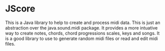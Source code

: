 # JScore

This is a Java library to help to create and process midi data. 
This is just an abstraction over the java.sound.midi package. 
It provides a more intuative way to create notes, chords, chord progressions scales, keys and songs.
It is a good library to use to generate random midi files or read and edit midi files.
